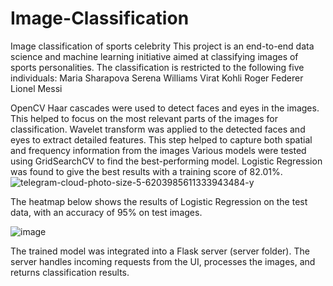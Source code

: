 # Image-Classification
Image classification of sports celebrity This project is an end-to-end data science and machine learning initiative aimed at classifying images of sports personalities. The classification is restricted to the following five individuals: Maria Sharapova Serena Williams Virat Kohli Roger Federer Lionel Messi

OpenCV Haar cascades were used to detect faces and eyes in the images. This helped to focus on the most relevant parts of the images for classification. Wavelet transform was applied to the detected faces and eyes to extract detailed features. This step helped to capture both spatial and frequency information from the images Various models were tested using GridSearchCV to find the best-performing model. Logistic Regression was found to give the best results with a training score of 82.01%. 
![telegram-cloud-photo-size-5-6203985611333943484-y](https://github.com/user-attachments/assets/113aef57-c589-40f6-ba2e-b54192f9bc0e)

The heatmap below shows the results of Logistic Regression on the test data, with an accuracy of 95% on test images. 

![image](https://github.com/user-attachments/assets/82917bdf-8843-40f3-b4fe-5deb98ee2de2)



The trained model was integrated into a Flask server (server folder). The server handles incoming requests from the UI, processes the images, and returns classification results.

